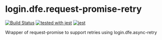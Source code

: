# login.dfe.request-promise-retry
[![Build Status](https://travis-ci.org/DFE-Digital/login.dfe.request-promise-retry.svg?branch=master)](https://travis-ci.org/DFE-Digital/login.dfe.request-promise-retry)
[![tested with jest](https://img.shields.io/badge/tested_with-jest-99424f.svg)](https://github.com/facebook/jest) [![jest](https://jestjs.io/img/jest-badge.svg)](https://github.com/facebook/jest)

Wrapper of request-promise to support retries using login.dfe.async-retry
